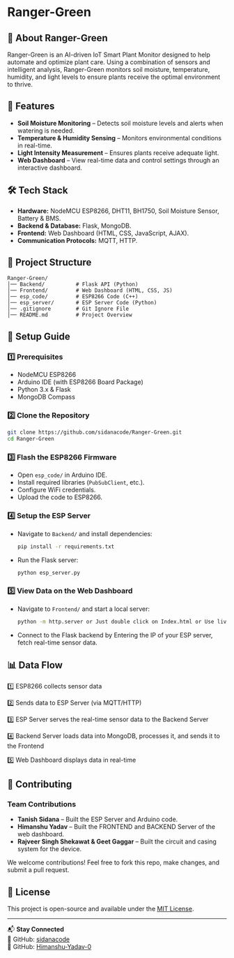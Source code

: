 # Ranger-Green

## 🌿 About Ranger-Green
Ranger-Green is an AI-driven IoT Smart Plant Monitor designed to help automate and optimize plant care. Using a combination of sensors and intelligent analysis, Ranger-Green monitors soil moisture, temperature, humidity, and light levels to ensure plants receive the optimal environment to thrive.

## 🚀 Features
- **Soil Moisture Monitoring** – Detects soil moisture levels and alerts when watering is needed.
- **Temperature & Humidity Sensing** – Monitors environmental conditions in real-time.
- **Light Intensity Measurement** – Ensures plants receive adequate light.
- **Web Dashboard** – View real-time data and control settings through an interactive dashboard.

## 🛠️ Tech Stack
- **Hardware:** NodeMCU ESP8266, DHT11, BH1750, Soil Moisture Sensor, Battery & BMS.
- **Backend & Database:** Flask, MongoDB.
- **Frontend:** Web Dashboard (HTML, CSS, JavaScript, AJAX).
- **Communication Protocols:** MQTT, HTTP.

## 📂 Project Structure
```
Ranger-Green/
│── Backend/          # Flask API (Python)
│── Frontend/         # Web Dashboard (HTML, CSS, JS)
│── esp_code/         # ESP8266 Code (C++)
│── esp_server/       # ESP Server Code (Python)
│── .gitignore        # Git Ignore File
│── README.md         # Project Overview
```

## 🔧 Setup Guide
### 1️⃣ Prerequisites
- NodeMCU ESP8266
- Arduino IDE (with ESP8266 Board Package)
- Python 3.x & Flask
- MongoDB Compass

### 2️⃣ Clone the Repository
```sh
git clone https://github.com/sidanacode/Ranger-Green.git
cd Ranger-Green
```

### 3️⃣ Flash the ESP8266 Firmware
- Open `esp_code/` in Arduino IDE.
- Install required libraries (`PubSubClient`, etc.).
- Configure WiFi credentials.
- Upload the code to ESP8266.

### 4️⃣ Setup the ESP Server
- Navigate to `Backend/` and install dependencies:
  ```sh
  pip install -r requirements.txt
  ```
- Run the Flask server:
  ```sh
  python esp_server.py
  ```

### 5️⃣ View Data on the Web Dashboard
- Navigate to `Frontend/` and start a local server:
  ```sh
  python -m http.server or Just double click on Index.html or Use live server.
  ```
- Connect to the Flask backend by Entering the IP of your ESP server, fetch real-time sensor data.

## 📊 Data Flow
1️⃣ ESP8266 collects sensor data

2️⃣ Sends data to ESP Server (via MQTT/HTTP)

3️⃣ ESP Server serves the real-time sensor data to the Backend Server

4️⃣ Backend Server loads data into MongoDB, processes it, and sends it to the Frontend

5️⃣ Web Dashboard displays data in real-time

## 🤝 Contributing
### Team Contributions
- **Tanish Sidana** – Built the ESP Server and Arduino code.
- **Himanshu Yadav** – Built the FRONTEND and BACKEND Server of the web dashboard.
- **Rajveer Singh Shekawat & Geet Gaggar** – Built the circuit and casing system for the device.

We welcome contributions! Feel free to fork this repo, make changes, and submit a pull request.

## 📜 License
This project is open-source and available under the [MIT License](LICENSE).

---
📬 **Stay Connected**  
🚀 GitHub: [sidanacode](https://github.com/sidanacode)  
🚀 GitHub: [Himanshu-Yadav-0](https://github.com/Himanshu-Yadav-0)  


